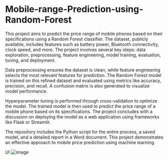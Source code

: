 # Mobile-range-Prediction-using-Random-Forest
This project aims to predict the price range of mobile phones based on their specifications using a Random Forest classifier. The dataset, publicly available, includes features such as battery power, Bluetooth connectivity, clock speed, and more. The project involves several key steps: data exploration, preprocessing, feature engineering, model training, evaluation, tuning, and deployment.

Data preprocessing ensures the dataset is clean, while feature engineering selects the most relevant features for prediction. The Random Forest model is trained on this refined dataset and evaluated using metrics like accuracy, precision, and recall. A confusion matrix is also generated to visualize model performance.

Hyperparameter tuning is performed through cross-validation to optimize the model. The trained model is then used to predict the price range of a mobile phone based on its specifications. The project concludes with a discussion on deploying the model as a web application using frameworks like Flask or Streamlit.

The repository includes the Python script for the entire process, a saved model, and a detailed report in a Word document. This project demonstrates an effective approach to mobile price prediction using machine learning.



UI
![image](https://github.com/user-attachments/assets/e644c30e-4af2-4a9c-9b45-922d06aa50b5)
